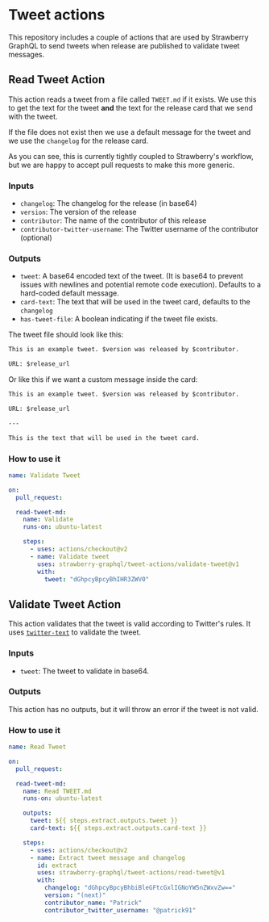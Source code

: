 # Tweet actions

This repository includes a couple of actions that are used by Strawberry GraphQL
to send tweets when release are published to validate tweet messages.

## Read Tweet Action

This action reads a tweet from a file called `TWEET.md` if it exists. We use
this to get the text for the tweet **and** the text for the release card that we
send with the tweet.

If the file does not exist then we use a default message for the tweet and we
use the `changelog` for the release card.

As you can see, this is currently tightly coupled to Strawberry's workflow, but
we are happy to accept pull requests to make this more generic.

### Inputs

- `changelog`: The changelog for the release (in base64)
- `version`: The version of the release
- `contributor`: The name of the contributor of this release
- `contributor-twitter-username`: The Twitter username of the contributor (optional)

### Outputs

- `tweet`: A base64 encoded text of the tweet. (It is base64 to prevent issues
  with newlines and potential remote code execution). Defaults to a hard-coded
  default message.
- `card-text`: The text that will be used in the tweet card, defaults to the
  `changelog`
- `has-tweet-file`: A boolean indicating if the tweet file exists.

The tweet file should look like this:

```markdown
This is an example tweet. $version was released by $contributor.

URL: $release_url
```

Or like this if we want a custom message inside the card:

```markdown
This is an example tweet. $version was released by $contributor.

URL: $release_url

---

This is the text that will be used in the tweet card.
```

### How to use it

```yaml
name: Validate Tweet

on:
  pull_request:

  read-tweet-md:
    name: Validate
    runs-on: ubuntu-latest

    steps:
      - uses: actions/checkout@v2
      - name: Validate tweet
        uses: strawberry-graphql/tweet-actions/validate-tweet@v1
        with:
          tweet: "dGhpcyBpcyBhIHR3ZWV0"
```

## Validate Tweet Action

This action validates that the tweet is valid according to Twitter's rules. It
uses [`twitter-text`](https://github.com/twitter/twitter-text) to validate the
tweet.

### Inputs

- `tweet`: The tweet to validate in base64.

### Outputs

This action has no outputs, but it will throw an error if the tweet is not
valid.

### How to use it

```yaml
name: Read Tweet

on:
  pull_request:

  read-tweet-md:
    name: Read TWEET.md
    runs-on: ubuntu-latest

    outputs:
      tweet: ${{ steps.extract.outputs.tweet }}
      card-text: ${{ steps.extract.outputs.card-text }}

    steps:
      - uses: actions/checkout@v2
      - name: Extract tweet message and changelog
        id: extract
        uses: strawberry-graphql/tweet-actions/read-tweet@v1
        with:
          changelog: "dGhpcyBpcyBhbiBleGFtcGxlIGNoYW5nZWxvZw=="
          version: "(next)"
          contributor_name: "Patrick"
          contributor_twitter_username: "@patrick91"
```
